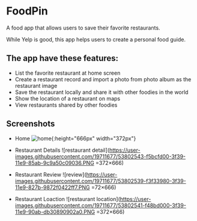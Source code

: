 # FoodPin
A food app that allows users to save their favorite restaurants.

While Yelp is good, this app helps users to create a personal food guide.

## The app have these features:
- List the favorite restaurant at home screen
- Create a restaurant record and import a photo from photo album as the restaurant image
- Save the restaurant locally and share it with other foodies in the world
- Show the location of a restaurant on maps
- View restaurants shared by other foodies


## Screenshots
- Home
![home](https://user-images.githubusercontent.com/19711677/53802544-f5bcfd00-3f39-11e9-8061-0e59ebe91bf5.PNG){:height="666px" width="372px"}


- Restaurant Details
![restaurant detail](https://user-images.githubusercontent.com/19711677/53802543-f5bcfd00-3f39-11e9-85ab-9c9a50c09036.PNG =372×666)


- Restaurant Review
![review](https://user-images.githubusercontent.com/19711677/53802539-f3f33980-3f39-11e9-827b-9872f0422ff7.PNG =72×666)


- Restaurant Loaction
![restaurant location](https://user-images.githubusercontent.com/19711677/53802541-f48bd000-3f39-11e9-90ab-db30890902a0.PNG =372×666)
